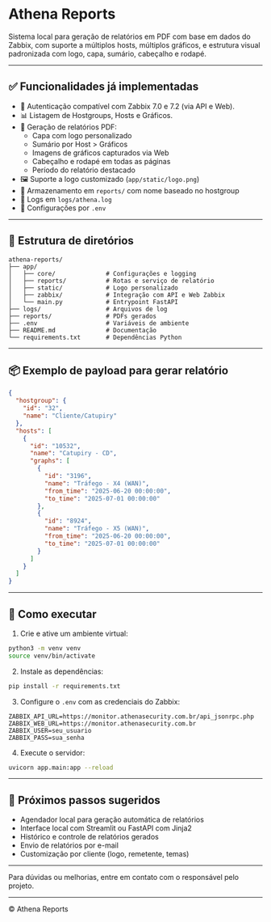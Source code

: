 # Athena Reports

Sistema local para geração de relatórios em PDF com base em dados do Zabbix, com suporte a múltiplos hosts, múltiplos gráficos, e estrutura visual padronizada com logo, capa, sumário, cabeçalho e rodapé.

---

## ✅ Funcionalidades já implementadas

- 🔐 Autenticação compatível com Zabbix 7.0 e 7.2 (via API e Web).
- 📊 Listagem de Hostgroups, Hosts e Gráficos.
- 🧾 Geração de relatórios PDF:
  - Capa com logo personalizado
  - Sumário por Host > Gráficos
  - Imagens de gráficos capturados via Web
  - Cabeçalho e rodapé em todas as páginas
  - Período do relatório destacado
- 🖼️ Suporte a logo customizado (`app/static/logo.png`)
- 📂 Armazenamento em `reports/` com nome baseado no hostgroup
- 📜 Logs em `logs/athena.log`
- 🔧 Configurações por `.env`

---

## 📁 Estrutura de diretórios
```
athena-reports/
├── app/
│   ├── core/              # Configurações e logging
│   ├── reports/           # Rotas e serviço de relatório
│   ├── static/            # Logo personalizado
│   ├── zabbix/            # Integração com API e Web Zabbix
│   └── main.py            # Entrypoint FastAPI
├── logs/                  # Arquivos de log
├── reports/               # PDFs gerados
├── .env                   # Variáveis de ambiente
├── README.md              # Documentação
└── requirements.txt       # Dependências Python
```

---

## 📦 Exemplo de payload para gerar relatório
```json
{
  "hostgroup": {
    "id": "32",
    "name": "Cliente/Catupiry"
  },
  "hosts": [
    {
      "id": "10532",
      "name": "Catupiry - CD",
      "graphs": [
        {
          "id": "3196",
          "name": "Tráfego - X4 (WAN)",
          "from_time": "2025-06-20 00:00:00",
          "to_time": "2025-07-01 00:00:00"
        },
        {
          "id": "8924",
          "name": "Tráfego - X5 (WAN)",
          "from_time": "2025-06-20 00:00:00",
          "to_time": "2025-07-01 00:00:00"
        }
      ]
    }
  ]
}
```

---

## 🚀 Como executar
1. Crie e ative um ambiente virtual:
```bash
python3 -m venv venv
source venv/bin/activate
```
2. Instale as dependências:
```bash
pip install -r requirements.txt
```
3. Configure o `.env` com as credenciais do Zabbix:
```
ZABBIX_API_URL=https://monitor.athenasecurity.com.br/api_jsonrpc.php
ZABBIX_WEB_URL=https://monitor.athenasecurity.com.br
ZABBIX_USER=seu_usuario
ZABBIX_PASS=sua_senha
```
4. Execute o servidor:
```bash
uvicorn app.main:app --reload
```

---

## 📌 Próximos passos sugeridos
- Agendador local para geração automática de relatórios
- Interface local com Streamlit ou FastAPI com Jinja2
- Histórico e controle de relatórios gerados
- Envio de relatórios por e-mail
- Customização por cliente (logo, remetente, temas)

---

Para dúvidas ou melhorias, entre em contato com o responsável pelo projeto.

---

© Athena Reports
